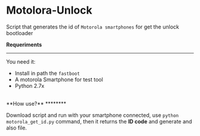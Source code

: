 # Motolora-Unlock
Script that generates the id of `Motorola smartphones` for get the unlock bootloader

**Requeriments**
***********

You need it:

* Install in path the `fastboot`
* A motorola Smartphone for test tool
* Python 2.7x

<br/>
**How use?**
********

Download script and run with your smartphone connected, use `python motorola_get_id.py` command, then it returns the **ID code** and generate and also file.

